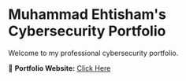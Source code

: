 # Muhammad Ehtisham's Cybersecurity Portfolio  

Welcome to my professional cybersecurity portfolio.  

📌 **Portfolio Website:** <a href="https://ehtisham.space/" target="_blank">Click Here</a>  
